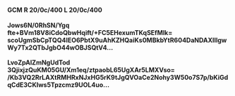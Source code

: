 #### GCM R 20/0c/400 L 20/0c/400
**Jows6N/0RhSN/Ygq**<br/>**fte+BVm18V8iCdoQbwHqift/+FC5EHexumTKqSEfMIk=**<br/>**scoUgmSbCpTQQ4IEO6PbtX9uAhKZHQaiKs0MBkbYtR604DaNDAXIIlgwWy7Tx2QTbJgbO44wOBJSQtV4...**<br/><br/>
**LvoZpAlZmNgUdTod**<br/>**3QjixjzQuKM05GU/Xm1eq/ztpaobL65UgXAr5LMXVso=**<br/>**/Kb3VQ2RrLAXtRMHRxNJxHG5rK9tJgQVOaCe2Nohy3W50o7S7p/bKiGdqCdE3CKIws5Tpzcmz9UOL4uo...**
